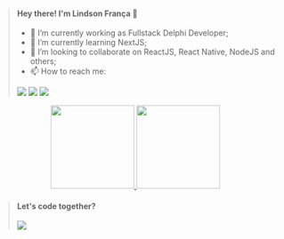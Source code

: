 > #### Hey there! I'm Lindson França 👋
> 
> - 🔭 I’m currently working as Fullstack Delphi Developer;
> - 🌱 I’m currently learning NextJS;
> - 👯 I’m looking to collaborate on ReactJS, React Native, NodeJS and others;
> - 📫 How to reach me:
> 
> <a href="https://discord.com/users/375871714548252675" target="_blank"><img src="https://img.shields.io/badge/Discord-7289DA?style=for-the-badge&logo=discord&logoColor=white" target="_blank"></a> 
  <a href = "mailto:lindson.franca@gmail.com"><img src="https://img.shields.io/badge/-Gmail-%23333?style=for-the-badge&logo=gmail&logoColor=white" target="_blank"></a>
  <a href="https://www.linkedin.com/in/lindson-frança" target="_blank"><img src="https://img.shields.io/badge/-LinkedIn-%230077B5?style=for-the-badge&logo=linkedin&logoColor=white" target="_blank"></a> 
  

<div align="center">
  <a href="https://github.com/L1NDS0N">
  <img height="150em" src="https://github-readme-stats.vercel.app/api?username=L1NDS0N&show_icons=true&theme=dark&include_all_commits=true&count_private=true"/>
  <img height="150em" src="https://github-readme-stats.vercel.app/api/top-langs/?username=L1NDS0N&layout=compact&langs_count=7&theme=dark"/>
 </a>
</div>


> #### Let's code together?
> 
> <a href="https://www.codewars.com/users/L1NDS0N" target="_blank"><img src="https://www.codewars.com/users/L1NDS0N/badges/small" target="_blank"></a> 
 

 
